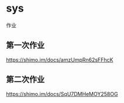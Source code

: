 # sys
作业
## 第一次作业
https://shimo.im/docs/amzUmpRn62sFFhcK
## 第二次作业
https://shimo.im/docs/SqU7DMHeMOY258OG
